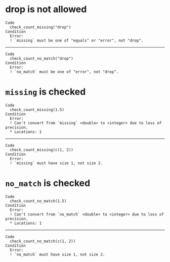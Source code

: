 # drop is not allowed

    Code
      check_count_missing("drop")
    Condition
      Error:
      ! `missing` must be one of "equals" or "error", not "drop".

---

    Code
      check_count_no_match("drop")
    Condition
      Error:
      ! `no_match` must be one of "error", not "drop".

# `missing` is checked

    Code
      check_count_missing(1.5)
    Condition
      Error:
      ! Can't convert from `missing` <double> to <integer> due to loss of precision.
      * Locations: 1

---

    Code
      check_count_missing(c(1, 2))
    Condition
      Error:
      ! `missing` must have size 1, not size 2.

# `no_match` is checked

    Code
      check_count_no_match(1.5)
    Condition
      Error:
      ! Can't convert from `no_match` <double> to <integer> due to loss of precision.
      * Locations: 1

---

    Code
      check_count_no_match(c(1, 2))
    Condition
      Error:
      ! `no_match` must have size 1, not size 2.

